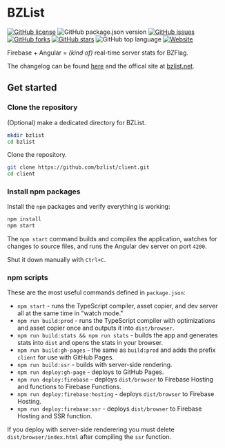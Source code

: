 # BZList

[![GitHub license](https://img.shields.io/github/license/bzlist/client.svg)](https://github.com/bzlist/client/blob/master/LICENSE)
![GitHub package.json version](https://img.shields.io/github/package-json/v/bzlist/client.svg)
[![GitHub issues](https://img.shields.io/github/issues/bzlist/client.svg)](https://github.com/bzlist/client/issues)
[![GitHub forks](https://img.shields.io/github/forks/bzlist/client.svg)](https://github.com/bzlist/client/network)
[![GitHub stars](https://img.shields.io/github/stars/bzlist/client.svg)](https://github.com/bzlist/client/stargazers)
![GitHub top language](https://img.shields.io/github/languages/top/bzlist/client.svg)
[![Website](https://img.shields.io/website/https/bzlist.net.svg)](https://bzlist.net)

Firebase + Angular = *(kind of)* real-time server stats for BZFlag.

The changelog can be found [here](CHANGELOG.md) and the offical site at [bzlist.net](https://bzlist.net).

## Get started

### Clone the repository

(Optional) make a dedicated directory for BZList.

```sh
mkdir bzlist
cd bzlist
```

Clone the repository.

```sh
git clone https://github.com/bzlist/client.git
cd client
```

### Install npm packages

Install the `npm` packages and verify everything is working:

```sh
npm install
npm start
```

The `npm start` command builds and compiles the application, watches for changes to source files, and runs the Angular dev server on port `4200`.

Shut it down manually with `Ctrl+C`.

### npm scripts

These are the most useful commands defined in `package.json`:

- `npm start` - runs the TypeScript compiler, asset copier, and dev server all at the same time in "watch mode."
- `npm run build:prod` - runs the TypeScript compiler with optimizations and asset copier once and outputs it into `dist/browser`.
- `npm run build:stats && npm run stats` - builds the app and generates stats into `dist` and opens the stats in your browser.
- `npm run build:gh-pages` - the same as `build:prod` and adds the prefix `client` for use with GitHub Pages.
- `npm run build:ssr` - builds with server-side rendering.
- `npm run deploy:gh-page` - deploys to GitHub Pages.
- `npm run deploy:firebase` - deploys `dist/browser` to Firebase Hosting and functions to Firebase Functions.
- `npm run deploy:firebase:hosting` - deploys `dist/browser` to Firebase Hosting.
- `npm run deploy:firebase:ssr` - deploys `dist/browser` to Firebase Hosting and SSR function.

If you deploy with server-side renderering you must delete `dist/browser/index.html` after compiling the `ssr` function.